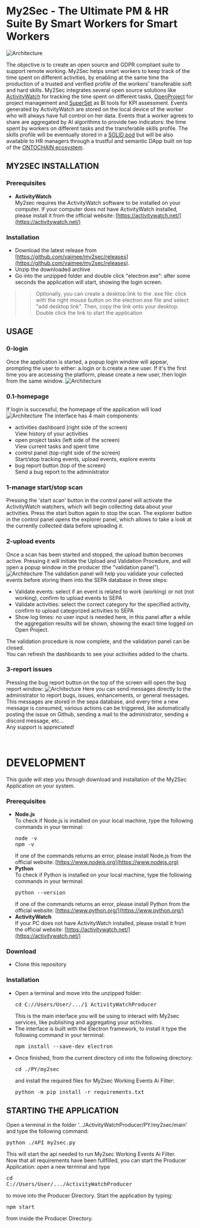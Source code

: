 # My2Sec - The Ultimate PM & HR Suite By Smart Workers for Smart Workers

![Architecture](img/architecture.png?raw=true)

The objective is to create an open source and GDPR compliant suite to support remote working. My2Sec helps smart workers to keep track of the time spent on different activities, by enabling at the same time the production of a trusted and verified profile of the workers' transferable soft and hard skills. My2Sec integrates several open source solutions like [ActivityWatch](https://github.com/ActivityWatch/activitywatch) for tracking the time spent on different tasks, [OpenProject](https://github.com/opf/openproject) for project management and [SuperSet](https://github.com/apache/superset) as BI tools for KPI assessment. Events generated by ActivityWatch are stored on the local device of the worker who will always have full control on her data. Events that a worker agrees to share are aggregated by AI algorithms to provide two indicators: the time spent by workers on different tasks and the transferable skills profile. The skills profile will be eventually stored in a [SOLID pod](https://solidproject.org) but will be also available to HR managers through a trustful and semantic DApp built on top of the [ONTOCHAIN ecosystem](https://ontochain.ngi.eu/content/my3sec-ultimate-pm-hr-suite-smart-workers-smart-workers).


## MY2SEC INSTALLATION
### Prerequisites
- <b>ActivityWatch</b><br>
  My2sec requires the ActivityWatch software to be installed on your computer.
  If your computer does not have ActivityWatch installed, please install it from the official website: [https://activitywatch.net/](https://activitywatch.net/)
### Installation
- Download the latest release from [https://github.com/vaimee/my2sec/releases](https://github.com/vaimee/my2sec/releases).
- Unzip the downloaded archive
- Go into the unzipped folder and double click "electron.exe": after some seconds the application will start, showing the login screen.
>> Optionally, you can create a desktop link to the .exe file: click with the right mouse button on the electron.exe file and select "add desktop link". Then, copy the link onto your desktop. Double click the link to start the application

## USAGE
### 0-login
Once the application is started, a popup login window will appear, prompting the user to either: a.login or b.create a new user. If it's the first time you are accessing the platform, please create a new user, then login from the same window.
![Architecture](img/producerLOGIN.png?raw=true)

### 0.1-homepage
If login is successful, the homepage of the application will load
![Architecture](img/producerHOME.png?raw=true)
The interface has 4 main components:
- activities dashboard (right side of the screen)<br>
  View history of your activities
- open project tasks (left side of the screen)<br>
  View current tasks and spent time
- control panel (top-right side of the screen)<br>
  Start/stop tracking events, upload events, explore events
- bug report button (top of the screen)<br>
  Send a bug report to the administrator
  
### 1-manage start/stop scan
Pressing the 'start scan' button in the control panel will activate the ActivityWatch watchers, which will begin collecting data about your activities. Press the start button again to stop the scan. The explorer button in the control panel opens the explorer panel, which allows to take a look at the currently collected data before uploading it.
### 2-upload events
Once a scan has been started and stopped, the upload button becomes active. Pressing it will initiate the Upload and Validation Procedure, and will open a popup window in the producer (the "validation panel").
![Architecture](img/producerVALIDATION.png?raw=true)
The validation panel will help you validate your collected events before storing them into the SEPA database in three steps:
- Validate events: select if an event is related to work (working) or not (not working), confirm to upload events to SEPA
- Validate activities: select the correct category for the specified activity, confirm to upload categorized activities to SEPA
- Show log times: no user input is needed here, in this panel after a while the aggregation results will be shown, showing the exact time logged on Open Project.

The validation procedure is now complete, and the validation panel can be closed.<br>
You can refresh the dashboards to see your activities added to the charts.

### 3-report issues
Pressing the bug report button on the top of the screen will open the bug report window:
![Architecture](img/bugREPORT.png?raw=true)
Here you can send messages directly to the administrator to report bugs, issues, enhancements, or general messages.<br>
This messages are stored in the sepa database, and every time a new message is consumed, various actions can be triggered, like automatically posting the issue on Github, sending a mail to the administrator, sending a discord message, etc...
<br>
Any support is appreciated!

<br>

# DEVELOPMENT
This guide will step you through download and installation of the My2Sec Application on your system. 
### Prerequisites
- <b>Node.js</b><br>
  To check if Node.js is installed on your local machine, type the following commands in your terminal:
  <pre>node -v<br>npm -v</pre>
  If one of the commands returns an error, please install Node.js from the official website: [https://www.nodejs.org](https://www.nodejs.org)
- <b>Python</b><br>
  To check if Python is installed on your local machine, type the following commands in your terminal:
  <pre>python --version</pre>
  If one of the commands returns an error, please install Python from the official website: [https://www.python.org/](https://www.python.org/)
- <b>ActivityWatch</b><br>
  If your PC does not have ActivityWatch installed, please install it from the official website: [https://activitywatch.net/](https://activitywatch.net/)
### Download
- Clone this repository
### Installation
- Open a terminal and move into the unzipped folder:
  <pre>cd C://Users/User/.../1_ActivityWatchProducer</pre>
  This is the main interface you will be using to interact with My2sec services, like publishing and aggregating your activities.
- The interface is built with the Electron framework, to install it type the following command in your terminal:
  <pre>npm install --save-dev electron</pre>
- Once finished, from the current directory cd into the following directory:
  <pre>cd ./PY/my2sec</pre>
  and install the required files for My2sec Working Events Ai Filter:
  <pre>python -m pip install -r requirements.txt</pre>


## STARTING THE APPLICATION
Open a terminal in the folder '.../ActivityWatchProducer/PY/my2sec/main' and type the following command:
<pre>python ./API_my2sec.py</pre>
This will start the api needed to run My2sec Working Events Ai Filter.<br>
Now that all requirements have been fullfilled, you can start the Producer Application: open a new terminal and type <pre>cd C://Users/User/.../ActivityWatchProducer</pre> to move into the Producer Directory.
Start the application by typing: <pre>npm start</pre> from inside the Producer Directory.




